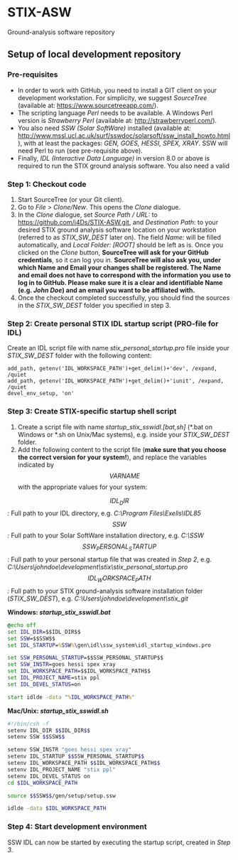 # STIX-ASW
Ground-analysis software repository

## Setup of local development repository ##

### Pre-requisites ###
* In order to work with GitHub, you need to install a GIT client on your development workstation. For simplicity, we suggest *SourceTree* (available at: https://www.sourcetreeapp.com/). 
* The scripting language *Perl* needs to be available. A Windows Perl version is *Strawberry Perl* (available at: http://strawberryperl.com/). 
* You also need *SSW (Solar SoftWare)* installed (available at: http://www.mssl.ucl.ac.uk/surf/sswdoc/solarsoft/ssw_install_howto.html), with at least the packages: *GEN, GOES, HESSI, SPEX, XRAY*. SSW will need Perl to run (see pre-requisite above).
* Finally, *IDL (Interactive Data Language)* in version 8.0 or above is required to run the STIX ground analysis software. You also need a valid 

### Step 1: Checkout code ###
1. Start SourceTree (or your Git client). 
2. Go to *File > Clone/New*. This opens the *Clone* dialogue. 
3. In the *Clone* dialogue, set *Source Path / URL:* to https://github.com/i4Ds/STIX-ASW.git, and *Destination Path:* to your desired STIX ground analysis software location on your workstation (referred to as *STIX_SW_DEST* later on). The field *Name:* will be filled automatically, and *Local Folder: \[ROOT\]* should be left as is. Once you clicked on the *Clone* button, **SourceTree will ask for your GitHub credentials**, so it can log you in. **SourceTree will also ask you, under which Name and Email your changes shall be registered. The Name and email does not have to correspond with the information you use to log in to GitHub. Please make sure it is a clear and identifiable Name (e.g. *John Doe*) and an email you want to be affiliated with.** 
4. Once the checkout completed successfully, you should find the sources in the *STIX_SW_DEST* folder you specified in step 3. 

### Step 2: Create personal STIX IDL startup script (PRO-file for IDL) ###
Create an IDL script file with name *stix_personal_startup.pro* file inside your *STIX_SW_DEST* folder with the following content:
```
add_path, getenv('IDL_WORKSPACE_PATH')+get_delim()+'dev', /expand, /quiet
add_path, getenv('IDL_WORKSPACE_PATH')+get_delim()+'iunit', /expand, /quiet
devel_env_setup, 'on'
```

### Step 3: Create STIX-specific startup shell script ###
1. Create a script file with name *startup_stix_sswidl.\[bat,sh\]* (\*.bat on Windows or \*.sh on Unix/Mac systems), e.g. inside your *STIX_SW_DEST* folder.
2. Add the following content to the script file (**make sure that you choose the correct version for your system!**), and replace the variables indicated by *$$VARNAME$$* with the appropriate values for your system:

*$$IDL_DIR$$:* Full path to your IDL directory, e.g. *C:\Program Files\Exelis\IDL85*
*$$SSW$$:* Full path to your Solar SoftWare installation directory, e.g. *C:\SSW*
*$$SSW_PERSONAL_STARTUP$$:* Full path to your personal startup file that was created in *Step 2*, e.g. *C:\Users\johndoe\development\stix\stix_personal_startup.pro*
*$$IDL_WORKSPACE_PATH$$:* Full path to your STIX ground-analysis software installation folder (*STIX_SW_DEST*), e.g. *C:\Users\johndoe\development\stix_git*

**Windows: *startup_stix_sswidl.bat***
```DOS.bat
@echo off
set IDL_DIR=$$IDL_DIR$$
set SSW=$$SSW$$
set IDL_STARTUP=%SSW%\gen\idl\ssw_system\idl_startup_windows.pro

set SSW_PERSONAL_STARTUP=$$SSW_PERSONAL_STARTUP$$
set SSW_INSTR=goes hessi spex xray
set IDL_WORKSPACE_PATH=$$IDL_WORKSPACE_PATH$$
set IDL_PROJECT_NAME=stix ppl
set IDL_DEVEL_STATUS=on

start idlde -data "%IDL_WORKSPACE_PATH%"
```

**Mac/Unix: *startup_stix_sswidl.sh***
```bash
#!/bin/csh -f
setenv IDL_DIR $$IDL_DIR$$
setenv SSW $$SSW$$

setenv SSW_INSTR "goes hessi spex xray"
setenv IDL_STARTUP $$SSW_PERSONAL_STARTUP$$
setenv IDL_WORKSPACE_PATH $$IDL_WORKSPACE_PATH$$
setenv IDL_PROJECT_NAME "stix ppl"
setenv IDL_DEVEL_STATUS on
cd $IDL_WORKSPACE_PATH

source $$SSW$$/gen/setup/setup.ssw

idlde -data $IDL_WORKSPACE_PATH
```

### Step 4: Start development environment ###
SSW IDL can now be started by executing the startup script, created in *Step 3*.
